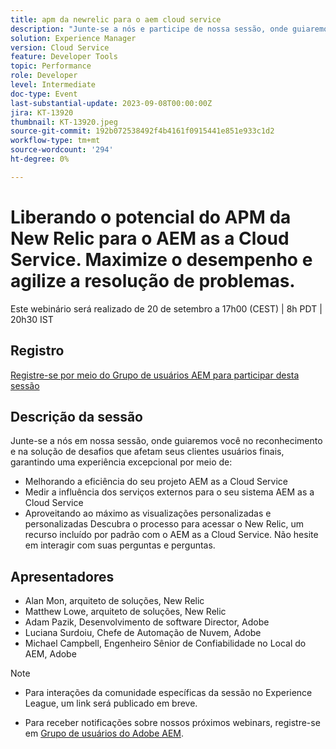 ```yaml
---
title: apm da newrelic para o aem cloud service
description: "Junte-se a nós e participe de nossa sessão, onde guiaremos você no reconhecimento e na solução de desafios que afetam seus clientes usuários finais, garantindo uma experiência excepcional por meio do aprimoramento da eficiência de seu Projeto AEM as a Cloud Service, da medição da influência dos serviços externos para seu sistema AEM as a Cloud Service e aproveitando ao máximo as visualizações personalizadas. Descubra o processo de acesso ao New Relic, um recurso incluído por padrão com o AEM as a Cloud Service. Não hesite em interagir com suas perguntas e perguntas."
solution: Experience Manager
version: Cloud Service
feature: Developer Tools
topic: Performance
role: Developer
level: Intermediate
doc-type: Event
last-substantial-update: 2023-09-08T00:00:00Z
jira: KT-13920
thumbnail: KT-13920.jpeg
source-git-commit: 192b072538492f4b4161f0915441e851e933c1d2
workflow-type: tm+mt
source-wordcount: '294'
ht-degree: 0%

---
```



# Liberando o potencial do APM da New Relic para o AEM as a Cloud Service. Maximize o desempenho e agilize a resolução de problemas.

Este webinário será realizado de 20 de setembro a 17h00 (CEST) | 8h PDT | 20h30 IST

## Registro

[Registre-se por meio do Grupo de usuários AEM para participar desta sessão](https://aem-augs.adobe.com/events/details/adobe-experience-manager-aem-learning-chapter-presents-harness-the-power-of-new-relic-apm-for-aem-as-a-cloud-service-boost-performance-amp-rapid-issue-fix/)

## Descrição da sessão

Junte-se a nós em nossa sessão, onde guiaremos você no reconhecimento e na solução de desafios que afetam seus clientes usuários finais, garantindo uma experiência excepcional por meio de:

* Melhorando a eficiência do seu projeto AEM as a Cloud Service
* Medir a influência dos serviços externos para o seu sistema AEM as a Cloud Service
* Aproveitando ao máximo as visualizações personalizadas e personalizadas Descubra o processo para acessar o New Relic, um recurso incluído por padrão com o AEM as a Cloud Service. Não hesite em interagir com suas perguntas e perguntas.

## Apresentadores

* Alan Mon, arquiteto de soluções, New Relic
* Matthew Lowe, arquiteto de soluções, New Relic
* Adam Pazik, Desenvolvimento de software Director, Adobe
* Luciana Surdoiu, Chefe de Automação de Nuvem, Adobe
* Michael Campbell, Engenheiro Sênior de Confiabilidade no Local do AEM, Adobe

>[!NOTE]
>
>* Para interações da comunidade específicas da sessão no Experience League, um link será publicado em breve.
>
>* Para receber notificações sobre nossos próximos webinars, registre-se em [Grupo de usuários do Adobe AEM](https://aem-augs.adobe.com/).

